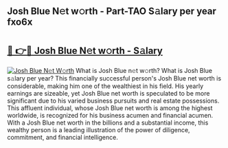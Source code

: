 ## Josh Blue N𝚎t w𝚘rth - Part-TAO S𝚊lary per year fxo6x

# <h2><a href="http://gc0dx2f.nevu.top/?p=Josh+Blue">🔗 👉🔴 Josh Blue N𝚎t w𝚘rth - S𝚊lary</a></h2>

[![Josh Blue N𝚎t W𝚘rth](https://i.imgur.com/Oavwk0R.jpeg)](http://gc0dx2f.nevu.top/?p=Josh+Blue)
What is Josh Blue n𝚎t w𝚘rth? What is Josh Blue s𝚊lary per year?
This financially successful person's Josh Blue net worth is considerable, making him one of the wealthiest in his field. His yearly earnings are sizeable, yet Josh Blue net worth is speculated to be more significant due to his varied business pursuits and real estate possessions. This affluent individual, whose Josh Blue net worth is among the highest worldwide, is recognized for his business acumen and financial acumen. With a Josh Blue net worth in the billions and a substantial income, this wealthy person is a leading illustration of the power of diligence, commitment, and financial intelligence.

